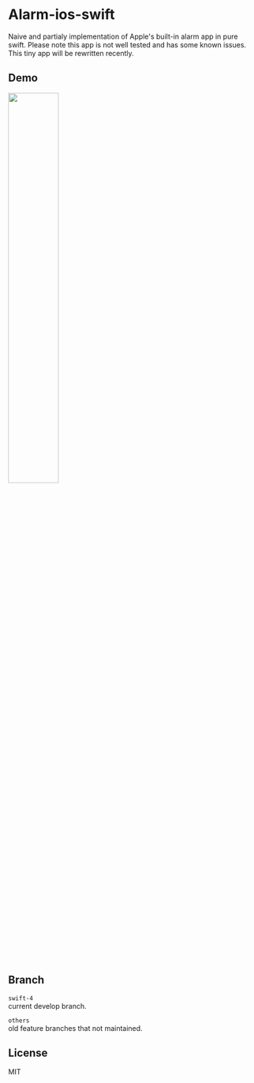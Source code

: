 # Alarm-ios-swift     

Naive and partialy implementation of Apple's built-in alarm app in pure swift.
Please note this app is not well tested and has some known issues.
This tiny app will be rewritten recently.

## Demo     
<img src="https://user-images.githubusercontent.com/3120754/35099515-9c910b2c-fc9b-11e7-8b07-fb8437a1368a.gif" width="45%" height="45%"> 

## Branch     
`swift-4`      
current develop branch.

`others`         
old feature branches that not maintained.


## License      
MIT

